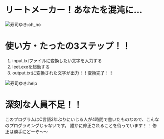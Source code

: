 # リートメーカー！あなたを混沌に…
![寿司ゆき:oh_no](https://d1zd1v0cxnbx2w.cloudfront.net/images/sets/sushiyuki/14.png) 
# 使い方・たったの3ステップ！！
1. input.txtファイルに変換したい文字を入力する  
1. leet.exeを起動する  
1. output.txtに変換された文字が出力！！変換完了！！  

![寿司ゆき:help](https://d1zd1v0cxnbx2w.cloudfront.net/images/sets/sushiyuki/11.png) 
# 深刻な人員不足！！
このプログラムはC言語2年ぶりにいじる人が4時間で書いたものなので、こんなのプログラミングじゃないです。
誰かに修正されることを待っています！！
修正は勝手にどーぞ～～
